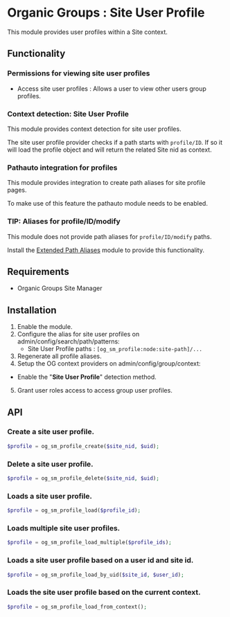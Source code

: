 # Organic Groups : Site User Profile
This module provides user profiles within a Site context.


## Functionality

### Permissions for viewing site user profiles
* Access site user profiles : Allows a user to view other users group profiles.

### Context detection: Site User Profile
This module provides context detection for site user profiles.

The site user profile provider checks if a path starts with `profile/ID`. If so it
will load the profile object and will return the related Site nid as context.

### Pathauto integration for profiles
This module provides integration to create path aliases for site profile pages.

To make use of this feature the pathauto module needs to be enabled.

### TIP: Aliases for profile/ID/modify
This module does not provide path aliases for `profile/ID/modify` paths.

Install the [Extended Path Aliases][link-path_alias_xt] module to provide this
functionality.

## Requirements
* Organic Groups Site Manager

## Installation
1. Enable the module.
2. Configure the alias for site user profiles on admin/config/search/path/patterns:
   - Site User Profile paths : `[og_sm_profile:node:site-path]/...`
3. Regenerate all profile aliases.
4. Setup the OG context providers on admin/config/group/context:
  - Enable the "**Site User Profile**" detection method.
5. Grant user roles access to access group user profiles.



## API

### Create a site user profile.

```php
$profile = og_sm_profile_create($site_nid, $uid);
```

### Delete a site user profile.

```php
$profile = og_sm_profile_delete($site_nid, $uid);
```

### Loads a site user profile.

```php
$profile = og_sm_profile_load($profile_id);
```

### Loads multiple site user profiles.

```php
$profile = og_sm_profile_load_multiple($profile_ids);
```

### Loads a site user profile based on a user id and site id.

```php
$profile = og_sm_profile_load_by_uid($site_id, $user_id);
```

### Loads the site user profile based on the current context.

```php
$profile = og_sm_profile_load_from_context();
```

[link-path_alias_xt]: https://www.drupal.org/project/path_alias_xt
